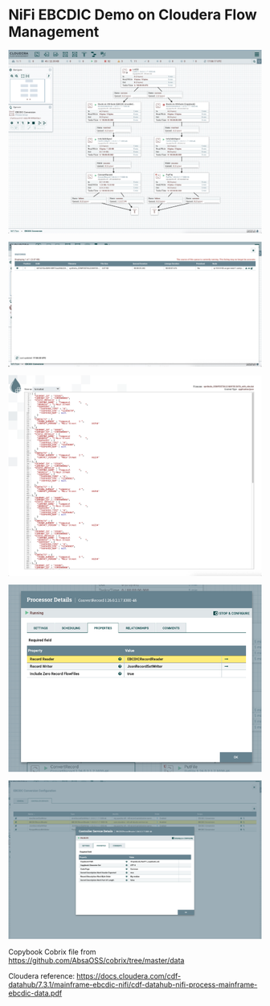 # NiFi EBCDIC Demo on Cloudera Flow Management

![](/screenshots/EBCDIC_example_1.png)

![](/screenshots/EBCDIC_example_2.png)

![](/screenshots/EBCDIC_example_3.png)

![](/screenshots/EBCDIC_example_4.png)

![](/screenshots/EBCDIC_example_5.png)

Copybook Cobrix file from https://github.com/AbsaOSS/cobrix/tree/master/data

Cloudera reference: https://docs.cloudera.com/cdf-datahub/7.3.1/mainframe-ebcdic-nifi/cdf-datahub-nifi-process-mainframe-ebcdic-data.pdf